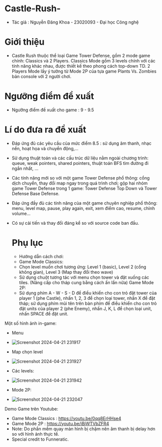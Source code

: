 # Castle-Rush-
- Tác giả : Nguyễn Đăng Khoa - 23020093 - Đại học Công nghệ
# Giới thiệu
- Castle Rush thuộc thể loại Game Tower Defense, gồm 2 mode game chính: Classics và 2 Players. Classics Mode gồm 3 levels chính với các tính năng khác nhau, được thiết kế theo phong cách top-down TD. 2 Players Mode lấy ý tưởng từ Mode 2P của tựa game Plants Vs. Zombies bản console với 2 người chơi.
# Ngưỡng điểm đề xuất
- Ngưỡng điểm đề xuất cho game : 9 - 9.5
# Lí do đưa ra đề xuất
- Đáp ứng đủ các yêu cầu của mức điểm 8.5 : sử dụng âm thanh, nhạc nền, hoạt họa và chuyển động,...
- Sử dụng thuật toán và các cấu trúc dữ liệu nằm ngoài chương trình: queue, weak pointers, shared pointers, thuật toán BFS tìm đường đi ngắn nhất, ...
- Các tính năng mới so với một game Tower Defense phổ thông: cổng dịch chuyển, thay đổi map ngay trong quá trình chơi; gộp hai nhóm game Tower Defense trong 1 game: Tower Defense Top Down và Tower Defense Base Defense. 
- Đáp ứng đầy đủ các tính năng của một game chuyên nghiệp phổ thông: menu, level map, pause, play again, exit, xem điểm cao, resume, chỉnh volume...
- Có sự cải tiến và thay đổi đáng kể so với source code ban đầu.
  
  # Phụ lục
  - Hướng dẫn cách chơi:
  - Game Mode Classics:
  - Chọn level muốn chơi tương ứng: Level 1 (basic), Level 2 (cổng không gian), Level 3 (Map thay đổi theo wave)
  - Sử dụng chuột tương tác với menu chọn tower và đặt xuống các tiles. (Nâng cấp cho tháp cung bằng cách ấn lần nữa)
  Game Mode 2P:
  - Sử dụng phím A - W - S - D để điều khiển cho con trỏ đặt tower của player 1 (phe Castle), nhấn 1, 2, 3 để chọn loại tower, nhấn X để đặt tháp; sử dụng phím mũi tên trên bàn phím để điều khiển cho con trỏ đặt units của player 2 (phe Enemy), nhấn J, K, L để chọn loại unit, nhấn SPACE để đặt unit.

Một số hình ảnh in-game: 
- Menu 
- ![Screenshot 2024-04-21 231917](https://github.com/kwdone/Castle-Rush-/assets/154901435/12620c20-bc4f-4375-a329-68f102ae3937)

- Map chọn level
- ![Screenshot 2024-04-21 231927](https://github.com/kwdone/Castle-Rush-/assets/154901435/7f6ede50-cda0-4b2a-a7af-ae93d326bc3b)

- Các levels:
- ![Screenshot 2024-04-21 231942](https://github.com/kwdone/Castle-Rush-/assets/154901435/e14df1d3-bc68-4d12-984b-7acaa2abcc0b)

- Mode 2P:
- ![Screenshot 2024-04-21 232047](https://github.com/kwdone/Castle-Rush-/assets/154901435/3b9e4720-5aec-4d4c-9ce0-64701e939308)


Demo Game trên Youtube:
- Game Mode Classics : https://youtu.be/0qq8ErHHse4
- Game Mode 2P : https://youtu.be/iBjWTVbZFR4
- Note: Do phần mềm quay màn hình bị chậm nên âm thanh bị delay hơn so với hình ảnh thực tế.
- Special credit to Funneratic.
